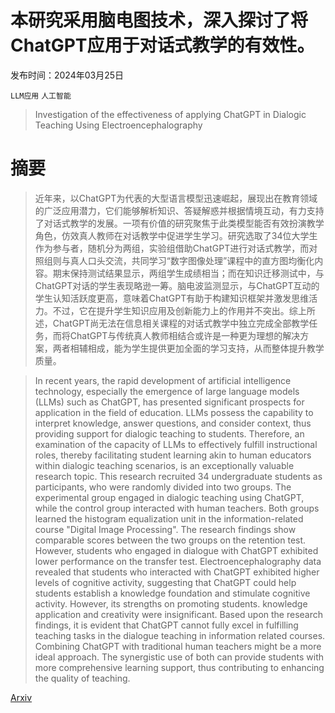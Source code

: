 # 本研究采用脑电图技术，深入探讨了将ChatGPT应用于对话式教学的有效性。

发布时间：2024年03月25日

`LLM应用` `人工智能`

> Investigation of the effectiveness of applying ChatGPT in Dialogic Teaching Using Electroencephalography

# 摘要

> 近年来，以ChatGPT为代表的大型语言模型迅速崛起，展现出在教育领域的广泛应用潜力，它们能够解析知识、答疑解惑并根据情境互动，有力支持了对话式教学的发展。一项有价值的研究聚焦于此类模型能否有效扮演教学角色，仿效真人教师在对话教学中促进学生学习。研究选取了34位大学生作为参与者，随机分为两组，实验组借助ChatGPT进行对话式教学，而对照组则与真人口头交流，共同学习“数字图像处理”课程中的直方图均衡化内容。期末保持测试结果显示，两组学生成绩相当；而在知识迁移测试中，与ChatGPT对话的学生表现略逊一筹。脑电波监测显示，与ChatGPT互动的学生认知活跃度更高，意味着ChatGPT有助于构建知识框架并激发思维活力。不过，它在提升学生知识应用及创新能力上的作用并不突出。综上所述，ChatGPT尚无法在信息相关课程的对话式教学中独立完成全部教学任务，而将ChatGPT与传统真人教师相结合或许是一种更为理想的解决方案，两者相辅相成，能为学生提供更加全面的学习支持，从而整体提升教学质量。

> In recent years, the rapid development of artificial intelligence technology, especially the emergence of large language models (LLMs) such as ChatGPT, has presented significant prospects for application in the field of education. LLMs possess the capability to interpret knowledge, answer questions, and consider context, thus providing support for dialogic teaching to students. Therefore, an examination of the capacity of LLMs to effectively fulfill instructional roles, thereby facilitating student learning akin to human educators within dialogic teaching scenarios, is an exceptionally valuable research topic. This research recruited 34 undergraduate students as participants, who were randomly divided into two groups. The experimental group engaged in dialogic teaching using ChatGPT, while the control group interacted with human teachers. Both groups learned the histogram equalization unit in the information-related course "Digital Image Processing". The research findings show comparable scores between the two groups on the retention test. However, students who engaged in dialogue with ChatGPT exhibited lower performance on the transfer test. Electroencephalography data revealed that students who interacted with ChatGPT exhibited higher levels of cognitive activity, suggesting that ChatGPT could help students establish a knowledge foundation and stimulate cognitive activity. However, its strengths on promoting students. knowledge application and creativity were insignificant. Based upon the research findings, it is evident that ChatGPT cannot fully excel in fulfilling teaching tasks in the dialogue teaching in information related courses. Combining ChatGPT with traditional human teachers might be a more ideal approach. The synergistic use of both can provide students with more comprehensive learning support, thus contributing to enhancing the quality of teaching.

[Arxiv](https://arxiv.org/abs/2403.16687)